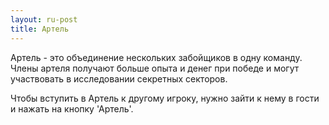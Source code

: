 ```yaml
---
layout: ru-post
title: Артель
---
```


Артель - это объединение нескольких забойщиков в одну команду. Члены артеля получают больше опыта и денег при победе и могут участвовать в исследовании секретных секторов.

Чтобы вступить в Артель к другому игроку, нужно зайти к нему в гости и нажать на кнопку 'Артель'.
